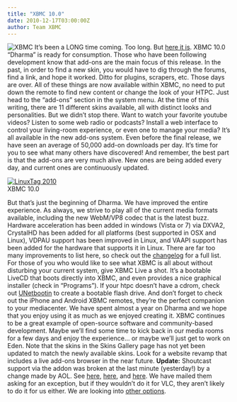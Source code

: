 ```yaml
---
title: "XBMC 10.0"
date: 2010-12-17T03:00:00Z
author: Team XBMC
---
```


![](/images/blog/logo.webp "XBMC") It’s been a LONG time coming. Too long. But [here it is](https://kodi.wiki/download/). XBMC 10.0 “Dharma” is ready for consumption. Those who have been following development know that add-ons are the main focus of this release. In the past, in order to find a new skin, you would have to dig through the forums, find a link, and hope it worked. Ditto for plugins, scrapers, etc. Those days are over. All of these things are now available within XBMC, no need to put down the remote to find new content or change the look of your HTPC. Just head to the “add-ons” section in the system menu. At the time of this writing, there are 11 different skins available, all with distinct looks and personalities. But we didn’t stop there. Want to watch your favorite youtube videos? Listen to some web radio or podcasts? Install a web interface to control your living-room experience, or even one to manage your media? It’s all available in the new add-ons system. Even before the final release, we have seen an average of 50,000 add-on downloads per day. It’s time for you to see what many others have discovered! And remember, the best part is that the add-ons are very much alive. New ones are being added every day, and current ones are continuously updated.

[![](/images/blog/confluence-home-music.webp "LinuxTag 2010")](/images/blog/confluence-home-music.webp)  
 XBMC 10.0

But that’s just the beginning of Dharma. We have improved the entire experience. As always, we strive to play all of the current media formats available, including the new WebM/VP8 codec that is the latest buzz. Hardware acceleration has been added in windows (Vista or 7) via DXVA2, CrystalHD has been added for all platforms (best supported in OSX and Linux), VDPAU support has been improved in Linux, and VAAPI support has been added for the hardware that supports it in Linux. There are far too many improvements to list here, so check out the [changelog](http://mirrors.xmission.com/xbmc/releases/10.0-Dharma-changelog.txt) for a full list. For those of you who would like to see what XBMC is all about without disturbing your current system, give XBMC Live a shot. It’s a bootable LiveCD that boots directly into XBMC, and even provides a nice graphical installer (check in “Programs”). If your htpc doesn’t have a cdrom, check out [UNetbootin](http://unetbootin.sourceforge.net/) to create a bootable flash drive. And don’t forget to check out the iPhone and Android XBMC remotes, they’re the perfect companion to your mediacenter. We have spent almost a year on Dharma and we hope that you enjoy using it as much as we enjoyed creating it. XBMC continues to be a great example of open-source software and community-based development. Maybe we’ll find some time to kick back in our media rooms for a few days and enjoy the experience… or maybe we’ll just get to work on Eden. Note that the skins in the Skins Gallery page has not yet been updated to match the newly available skins. Look for a website revamp that includes a live add-ons browser in the near future. **Update:** Shoutcast support via the addon was broken at the last minute (yesterday!) by a change made by AOL. See [here](http://www.videolan.org/press/2010-1.html), [here](https://news.slashdot.org/story/10/06/21/1928220/VLC-11-Forced-To-Drop-Shoutcast-Due-To-AOL-Anti-OSS-Provision), and [here](https://www.aol.com/). We have mailed them asking for an exception, but if they wouldn’t do it for VLC, they aren’t likely to do it for us either. We are looking into [other options](http://dir.xiph.org/index.php).
